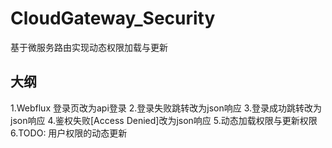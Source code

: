 # CloudGateway_Security
基于微服务路由实现动态权限加载与更新

## 大纲
1.Webflux 登录页改为api登录
2.登录失败跳转改为json响应
3.登录成功跳转改为json响应
4.鉴权失败[Access Denied]改为json响应
5.动态加载权限与更新权限
6.TODO: 用户权限的动态更新

